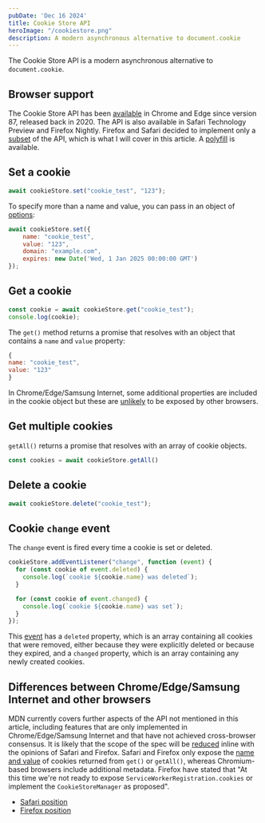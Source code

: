 ```yaml
---
pubDate: 'Dec 16 2024'
title: Cookie Store API
heroImage: "/cookiestore.png"
description: A modern asynchronous alternative to document.cookie
---
```

The Cookie Store API is a modern asynchronous alternative to `document.cookie`.

## Browser support

The Cookie Store API has been [available](https://caniuse.com/cookie-store-api) in Chrome and Edge since version 87, released back in 2020. The API is also available in Safari Technology Preview and Firefox Nightly. Firefox and Safari decided to implement only a [subset](https://developer.mozilla.org/en-US/docs/Mozilla/Firefox/Experimental_features#cookie_store_api) of the API, which is what I will cover in this article. A [polyfill](https://github.com/markcellus/cookie-store) is available.

## Set a cookie

```js
await cookieStore.set("cookie_test", "123");
```

To specify more than a name and value, you can pass in an object of [options](https://developer.mozilla.org/en-US/docs/Web/API/CookieStore/set#parameters):

```js
await cookieStore.set({
    name: "cookie_test", 
    value: "123",
    domain: "example.com",
    expires: new Date('Wed, 1 Jan 2025 00:00:00 GMT')
});
```

## Get a cookie

```js
const cookie = await cookieStore.get("cookie_test");
console.log(cookie);
```

The `get()` method returns a promise that resolves with an object that contains a `name` and `value` property:

```js
{
name: "cookie_test",
value: "123"
}
```

In Chrome/Edge/Samsung Internet, some additional properties are included in the cookie object but these are [unlikely](https://github.com/WICG/cookie-store/issues/238) to be exposed by other browsers.

## Get multiple cookies

`getAll()` returns a promise that resolves with an array of cookie objects.

```js
const cookies = await cookieStore.getAll()
```

## Delete a cookie

```js
await cookieStore.delete("cookie_test");
```

## Cookie `change` event

The `change` event is fired every time a cookie is set or deleted.

```js
cookieStore.addEventListener("change", function (event) {
  for (const cookie of event.deleted) {
    console.log(`cookie ${cookie.name} was deleted`);
  }

  for (const cookie of event.changed) {
    console.log(`cookie ${cookie.name} was set`);
  }
});
```

This [event](https://developer.mozilla.org/en-US/docs/Web/API/CookieChangeEvent) has a `deleted`  property, which is an array containing all cookies that were removed, either because they were explicitly deleted or because they expired, and a `changed` property, which is an array containing any newly created cookies.

## Differences between Chrome/Edge/Samsung Internet and other browsers

MDN currently covers further aspects of the API not mentioned in this article, including features that are only implemented in Chrome/Edge/Samsung Internet and that have not achieved cross-browser consensus. It is likely that the scope of the spec will be [reduced](https://github.com/WICG/cookie-store/issues/241) inline with the opinions of Safari and Firefox. Safari and Firefox only expose the [name and value](https://github.com/WICG/cookie-store/issues/238) of cookies returned from `get()` or `getAll()`, whereas Chromium-based browsers include additional metadata. Firefox have stated that "At this time we're not ready to expose `ServiceWorkerRegistration.cookies` or implement the `CookieStoreManager` as proposed".

- [Safari position](https://github.com/WebKit/standards-positions/issues/36)
- [Firefox position](https://github.com/mozilla/standards-positions/issues/94#issuecomment-2192528669)
